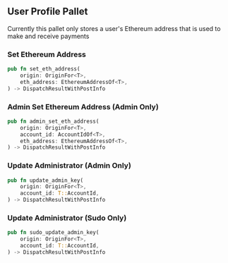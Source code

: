 ## User Profile Pallet
Currently this pallet only stores a user's Ethereum address that is used to make and receive payments

### Set Ethereum Address
```rust
pub fn set_eth_address(
    origin: OriginFor<T>,
    eth_address: EthereumAddressOf<T>,
) -> DispatchResultWithPostInfo
```
### Admin Set Ethereum Address (Admin Only)
```rust
pub fn admin_set_eth_address(
    origin: OriginFor<T>,
    account_id: AccountIdOf<T>,
    eth_address: EthereumAddressOf<T>,
) -> DispatchResultWithPostInfo
```
### Update Administrator (Admin Only)
```rust
pub fn update_admin_key(
    origin: OriginFor<T>,
    account_id: T::AccountId,
) -> DispatchResultWithPostInfo
```
### Update Administrator (Sudo Only)
```rust
pub fn sudo_update_admin_key(
    origin: OriginFor<T>,
    account_id: T::AccountId,
) -> DispatchResultWithPostInfo
```